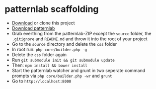 # patternlab scaffolding

- [Download](https://github.com/csshugs/patternlab-scaffolding/archive/master.zip) or clone this project
- [Download patternlab](https://github.com/pattern-lab/patternlab-php/archive/master.zip)
- Grab everthing from the patternlab-ZIP except the `source` folder, the `.gitignore` and `README.md` and throw it into the root of your project
- Go to the `source` directory and delete the `css` folder
- In root run: `php core/builder.php -g`
- Delete the `css` folder again
- Run `git submodule init && git submodule update`
- Then: `npm install && bower install`
- Start the patternlab watcher and grunt in two seperate command prompts via `php core/builder.php -wr` and `grunt`
- Go to `http://localhost:8000`
